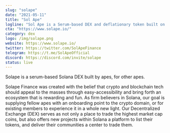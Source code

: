 ```yaml
---
slug: "solape"
date: "2021-05-11"
title: "Sol Ape"
logline: "Sol Ape is a Serum-based DEX and deflationary token built on Solana."
cta: "https://www.solape.io/"
category: dex
logo: /img/solape.png
website: https://www.solape.io/
twitter: https://twitter.com/SolApeFinance
telegram: https://t.me/SolApeOfficial
discord: https://discord.com/invite/solape
status: live
---
```


Solape is a serum-based Solana DEX built by apes, for other apes.

Solape Finance was created with the belief that crypto and blockchain tech should appeal to the masses through easy-accessibility and bring forth an ecosystem that is rewarding and fun. As firm believers in Solana, our goal is supplying fellow apes with an onboarding point to the crypto domain, or for existing members to experience it in a whole new light. Our Decentralized Exchange (DEX) serves as not only a place to trade the highest market cap coins, but also offers new projects within Solana a platform to list their tokens, and deliver their communities a center to trade them.
